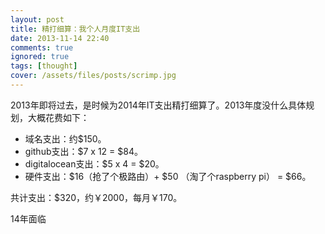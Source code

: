 ```yaml
---
layout: post
title: 精打细算：我个人月度IT支出
date: 2013-11-14 22:40
comments: true
ignored: true
tags: [thought]
cover: /assets/files/posts/scrimp.jpg
---
```


2013年即将过去，是时候为2014年IT支出精打细算了。2013年度没什么具体规划，大概花费如下：

* 域名支出：约$150。
* github支出：$7 x 12 = $84。
* digitalocean支出：$5 x 4 = $20。
* 硬件支出：$16（抢了个极路由）+ $50 （淘了个raspberry pi） = $66。

共计支出：$320，约￥2000，每月￥170。

14年面临 

<!--more-->
